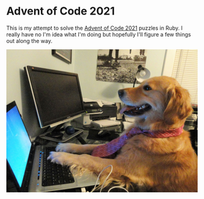 # Advent of Code 2021

This is my attempt to solve the [Advent of Code 2021](https://adventofcode.com/) puzzles in Ruby.
I really have no I'm idea what I'm doing but hopefully I'll figure a few things out along the way.

![](img.jpeg)
